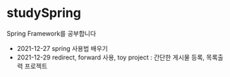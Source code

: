 # studySpring
Spring Framework를 공부합니다
<html>
  <body>
    <ul>
      <li>2021-12-27 spring 사용법 배우기</li>
      <li>2021-12-29 redirect, forward 사용, toy project : 간단한 게시물 등록, 목록출력 프로젝트</li>
    </ul>
  </body>
  </html>
